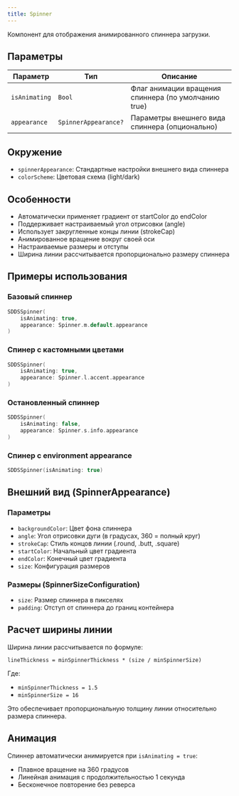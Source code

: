 ```yaml
---
title: Spinner
---
```


Компонент для отображения анимированного спиннера загрузки.

## Параметры

| Параметр | Тип | Описание |
|----------|-----|-----------|
| `isAnimating` | `Bool` | Флаг анимации вращения спиннера (по умолчанию true) |
| `appearance` | `SpinnerAppearance?` | Параметры внешнего вида спиннера (опционально) |

## Окружение
- `spinnerAppearance`: Стандартные настройки внешнего вида спиннера
- `colorScheme`: Цветовая схема (light/dark)

## Особенности
- Автоматически применяет градиент от startColor до endColor
- Поддерживает настраиваемый угол отрисовки (angle)
- Использует закругленные концы линии (strokeCap)
- Анимированное вращение вокруг своей оси
- Настраиваемые размеры и отступы
- Ширина линии рассчитывается пропорционально размеру спиннера

## Примеры использования

### Базовый спиннер

```swift
SDDSSpinner(
    isAnimating: true,
    appearance: Spinner.m.default.appearance
)
```

### Спинер с кастомными цветами

```swift
SDDSSpinner(
    isAnimating: true,
    appearance: Spinner.l.accent.appearance
)
```

### Остановленный спиннер

```swift
SDDSSpinner(
    isAnimating: false,
    appearance: Spinner.s.info.appearance
)
```

### Спинер с environment appearance

```swift
SDDSSpinner(isAnimating: true)
```

## Внешний вид (SpinnerAppearance)

### Параметры
- `backgroundColor`: Цвет фона спиннера
- `angle`: Угол отрисовки дуги (в градусах, 360 = полный круг)
- `strokeCap`: Стиль концов линии (.round, .butt, .square)
- `startColor`: Начальный цвет градиента
- `endColor`: Конечный цвет градиента
- `size`: Конфигурация размеров

### Размеры (SpinnerSizeConfiguration)
- `size`: Размер спиннера в пикселях
- `padding`: Отступ от спиннера до границ контейнера

## Расчет ширины линии

Ширина линии рассчитывается по формуле:
```
lineThickness = minSpinnerThickness * (size / minSpinnerSize)
```

Где:
- `minSpinnerThickness = 1.5`
- `minSpinnerSize = 16`

Это обеспечивает пропорциональную толщину линии относительно размера спиннера.

## Анимация

Спиннер автоматически анимируется при `isAnimating = true`:
- Плавное вращение на 360 градусов
- Линейная анимация с продолжительностью 1 секунда
- Бесконечное повторение без реверса
